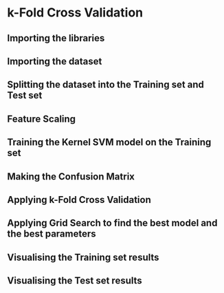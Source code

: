 # k-Fold Cross Validation

## Importing the libraries

## Importing the dataset

## Splitting the dataset into the Training set and Test set

## Feature Scaling

## Training the Kernel SVM model on the Training set

## Making the Confusion Matrix

## Applying k-Fold Cross Validation

## Applying Grid Search to find the best model and the best parameters

## Visualising the Training set results

## Visualising the Test set results